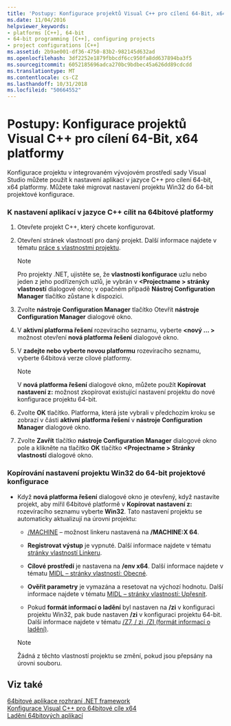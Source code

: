 ```yaml
---
title: 'Postupy: Konfigurace projektů Visual C++ pro cílení 64-Bit, x64 platformy'
ms.date: 11/04/2016
helpviewer_keywords:
- platforms [C++], 64-bit
- 64-bit programming [C++], configuring projects
- project configurations [C++]
ms.assetid: 2b9ae001-df36-4750-83b2-982145d632ad
ms.openlocfilehash: 3df2252e1879fbbcdf6cc950fa8dd637894ba3f5
ms.sourcegitcommit: 6052185696adca270bc9bdbec45a626dd89cdcdd
ms.translationtype: MT
ms.contentlocale: cs-CZ
ms.lasthandoff: 10/31/2018
ms.locfileid: "50664552"
---
```

# <a name="how-to-configure-visual-c-projects-to-target-64-bit-x64-platforms"></a>Postupy: Konfigurace projektů Visual C++ pro cílení 64-Bit, x64 platformy

Konfigurace projektu v integrovaném vývojovém prostředí sady Visual Studio můžete použít k nastavení aplikací v jazyce C++ pro cílení 64-bit, x64 platformy. Můžete také migrovat nastavení projektu Win32 do 64-bit projektové konfigurace.

### <a name="to-set-up-c-applications-to-target-64-bit-platforms"></a>K nastavení aplikací v jazyce C++ cílit na 64bitové platformy

1. Otevřete projekt C++, který chcete konfigurovat.

1. Otevření stránek vlastností pro daný projekt. Další informace najdete v tématu [práce s vlastnostmi projektu](../ide/working-with-project-properties.md).

   > [!NOTE]
   > Pro projekty .NET, ujistěte se, že **vlastnosti konfigurace** uzlu nebo jeden z jeho podřízených uzlů, je vybrán v  **\<Projectname > stránky vlastností** dialogové okno; v opačném případě  **Nástroj Configuration Manager** tlačítko zůstane k dispozici.

1. Zvolte **nástroje Configuration Manager** tlačítko Otevřít **nástroje Configuration Manager** dialogové okno.

1. V **aktivní platforma řešení** rozevíracího seznamu, vyberte  **\<nový … >** možnost otevření **nová platforma řešení** dialogové okno.

1. V **zadejte nebo vyberte novou platformu** rozevíracího seznamu, vyberte 64bitová verze cílové platformy.

   > [!NOTE]
   > V **nová platforma řešení** dialogové okno, můžete použít **Kopírovat nastavení z:** možnost zkopírovat existující nastavení projektu do nové konfigurace projektu 64-bit.

1. Zvolte **OK** tlačítko. Platforma, která jste vybrali v předchozím kroku se zobrazí v části **aktivní platforma řešení** v **nástroje Configuration Manager** dialogové okno.

1. Zvolte **Zavřít** tlačítko **nástroje Configuration Manager** dialogové okno pole a klikněte na tlačítko **OK** tlačítko  **\<Projectname > Stránky vlastností** dialogové okno.

### <a name="to-copy-win32-project-settings-into-a-64-bit-project-configuration"></a>Kopírování nastavení projektu Win32 do 64-bit projektové konfigurace

- Když **nová platforma řešení** dialogové okno je otevřený, když nastavíte projekt, aby mířil 64bitové platformě v **Kopírovat nastavení z:** rozevíracího seznamu vyberte **Win32**. Tato nastavení projektu se automaticky aktualizují na úrovni projektu:

   - [/MACHINE](../build/reference/machine-specify-target-platform.md) – možnost linkeru nastavená na **/MACHINE:X 64**.

   - **Registrovat výstup** je vypnuté. Další informace najdete v tématu [stránky vlastností Linkeru](../ide/linker-property-pages.md).

   - **Cílové prostředí** je nastavena na **/env x64**. Další informace najdete v tématu [MIDL – stránky vlastností: Obecné](../ide/midl-property-pages-general.md).

   - **Ověřit parametry** je vymazána a resetovat na výchozí hodnotu. Další informace najdete v tématu [MIDL – stránky vlastností: Upřesnit](../ide/midl-property-pages-advanced.md).

   - Pokud **formát informací o ladění** byl nastaven na **/zi** v konfiguraci projektu Win32, pak bude nastaven **/zi** v konfiguraci projektu 64-bit. Další informace najdete v tématu [/Z7, / zi, /ZI (formát informací o ladění)](../build/reference/z7-zi-zi-debug-information-format.md).

   > [!NOTE]
   > Žádná z těchto vlastností projektu se změní, pokud jsou přepsány na úrovni souboru.

## <a name="see-also"></a>Viz také

[64bitové aplikace rozhraní .NET framework](/dotnet/framework/64-bit-apps)<br/>
[Konfigurace Visual C++ pro 64bitové cíle x64](../build/configuring-programs-for-64-bit-visual-cpp.md)<br/>
[Ladění 64bitových aplikací](/visualstudio/debugger/debug-64-bit-applications)